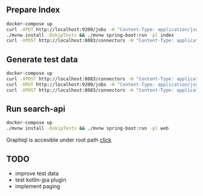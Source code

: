 
## Prepare Index

```bash
docker-compose up
curl -XPUT http://localhost:9200/jobs -H "Content-Type: application/json" --data "@index/mapping.json"
./mvnw install -DskipTests && ./mvnw spring-boot:run -pl index
curl -XPOST http://localhost:8083/connectors -H "Content-Type: application/json" --data "@index/es-sink-connector.json"
```

## Generate test data

```bash
docker-compose up
curl -XPOST http://localhost:8083/connectors -H "Content-Type: application/json" --data "@index/datagen-connector.json"
curl -XPUT http://localhost:9200/jobs -H "Content-Type: application/json" --data "@index/mapping.json"
curl -XPOST http://localhost:8083/connectors -H "Content-Type: application/json" --data "@index/es-sink-connector.json"
```

## Run search-api

```bash
docker-compose up
./mvnw install -DskipTests && ./mvnw spring-boot:run -pl web
```

Graphiql is accesible under root path [click](http://localhost:8080/)

## TODO

* improve test data
* test kotlin-jpa plugin
* implement paging